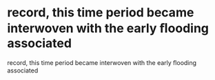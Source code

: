 # record, this time period became interwoven with the early ﬂooding associated

record, this time period became interwoven with the early ﬂooding associated